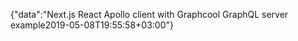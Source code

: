 {"data":"Next.js React Apollo client with Graphcool GraphQL server example2019-05-08T19:55:58+03:00"}
